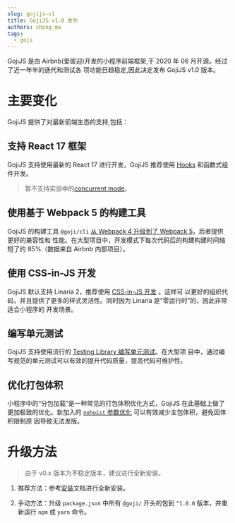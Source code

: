 ```yaml
---
slug: gojijs-v1
title: GojiJS v1.0 发布
authors: chong_ma
tags:
  - goji
---
```


GojiJS 是由 Airbnb(爱彼迎)开发的小程序前端框架,于 2020 年 06 月开源。经过了近一年半的迭代和测试各 项功能日趋稳定,因此决定发布 GojiJS v1.0 版本。

# 主要变化

GojiJS 提供了对最新前端生态的支持,包括：

## 支持 React 17 框架

GojiJS 支持使用最新的 React 17 进行开发，GojiJS 推荐使用 [Hooks](https://reactjs.org/docs/hooks-intro.html) 和函数式组件开发。

> 暂不支持实验中的[concurrent mode](https://zh-hans.reactjs.org/docs/concurrent-mode-intro.html)。

## 使用基于 Webpack 5 的构建工具

GojiJS 的构建工具 `@goji/cli` [从 Webpack 4 升级到了 Webpack 5](https://github.com/airbnb/goji-js/pull/22)，后者提供更好的兼容性和 性能。在大型项目中，开发模式下每次代码后的构建构建时间缩短了约 85%（数据来自 Airbnb 内部项目）。

## 使用 CSS-in-JS 开发

GojiJS 默认支持 Linaria 2，推荐使用 [CSS-in-JS 开发](https://goji.js.org/docs/en/css-in-js) 。这样可 以更好的组织代码，并且提供了更多的样式灵活性。同时因为 Linaria 是“零运行时”的，因此非常适合小程序的 开发场景。

## 编写单元测试

GojiJS 支持使用流行的 [Testing Library 编写单元测试](https://goji.js.org/docs/en/testing)。在大型项 目中，通过编写规范的单元测试可以有效的提升代码质量，提高代码可维护性。

## 优化打包体积

小程序中的“分包加载”是一种常见的打包体积优化方式，GojiJS 在此基础上做了更加极致的优化。新加入的 [`nohoist` 参数优化](http://goji.js.org/docs/en/sub-packages) 可以有效减少主包体积，避免因体积限制原 因导致无法发版。

# 升级方法

> 由于 v0.x 版本为不稳定版本，建议进行全新安装。

1. 推荐方法：参考[安装](https://goji.js.org/docs/en/setup)文档进行全新安装。

2. 手动方法：升级 `package.json` 中所有 `@goji/` 开头的包到 `^1.0.0` 版本，并重新运行 `npm` 或 `yarn` 命令。

